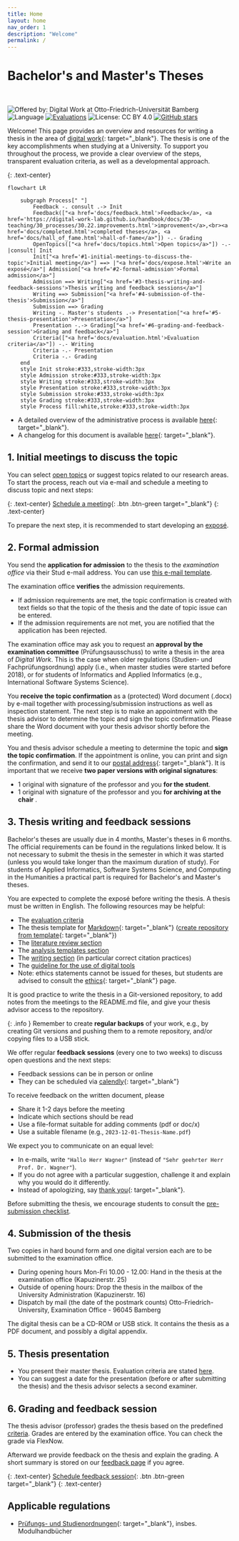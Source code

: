 ```yaml
---
title: Home
layout: home
nav_order: 1
description: "Welcome"
permalink: /
---
```


# Bachelor's and Master's Theses

<br>

![Offered by: Digital Work at Otto-Friedrich-Universität Bamberg](https://img.shields.io/badge/Offered%20by-%20Digital%20Work%20(Otto--Friedrich--Universit%C3%A4t%20Bamberg)-blue)
![Language](https://img.shields.io/badge/Language-English-blue)
[![Evaluations](https://img.shields.io/badge/Rating-★★★★★-yellow)](https://digital-work-lab.github.io/theses/docs/feedback.html)
![License: CC BY 4.0](https://img.shields.io/badge/License-CC%20BY%204.0-green.svg)
[![GitHub stars](https://img.shields.io/github/stars/digital-work-lab/theses.svg?style=social&label=Star)](https://github.com/digital-work-lab/theses/stargazers)

Welcome!
This page provides an overview and resources for writing a thesis in the area of [digital work](https://www.uni-bamberg.de/digital-work/){: target="_blank"}.
The thesis is one of the key accomplishments when studying at a University.
To support you throughout the process, we provide a clear overview of the steps, transparent evaluation criteria, as well as a developmental approach.

{: .text-center}
```mermaid
flowchart LR

    subgraph Process[" "]
        Feedback -. consult .-> Init
        Feedback(["<a href='docs/feedback.html'>Feedback</a>, <a href='https://digital-work-lab.github.io/handbook/docs/30-teaching/30_processes/30.22.improvements.html'>improvement</a>,<br><a href='docs/completed.html'>completed theses</a>, <a href='docs/hall_of_fame.html'>hall-of-fame</a>"]) -.- Grading
        OpenTopics(["<a href='docs/topics.html'>Open topics</a>"]) -.- |consult| Init
        Init["<a href='#1-initial-meetings-to-discuss-the-topic'>Initial meeting</a>"] ==> |"<a href='docs/expose.html'>Write an exposé</a>"| Admission["<a href='#2-formal-admission'>Formal admission</a>"]
        Admission ==> Writing["<a href='#3-thesis-writing-and-feedback-sessions'>Thesis writing and feedback sessions</a>"]
        Writing ==> Submission["<a href='#4-submission-of-the-thesis'>Submission</a>"]
        Submission ==> Grading
        Writing -. Master's students .-> Presentation["<a href='#5-thesis-presentation'>Presentation</a>"]
        Presentation -.-> Grading["<a href='#6-grading-and-feedback-session'>Grading and feedback</a>"]
        Criteria(["<a href='docs/evaluation.html'>Evaluation criteria</a>"]) -.- Writing
        Criteria -.- Presentation
        Criteria -.- Grading
    end
    style Init stroke:#333,stroke-width:3px
    style Admission stroke:#333,stroke-width:3px
    style Writing stroke:#333,stroke-width:3px
    style Presentation stroke:#333,stroke-width:3px
    style Submission stroke:#333,stroke-width:3px
    style Grading stroke:#333,stroke-width:3px
    style Process fill:white,stroke:#333,stroke-width:3px
```

- A detailed overview of the administrative process is available [here](https://digital-work-lab.github.io/handbook/docs/30-teaching/30_processes/30.40.theses_process.html){: target="_blank"}.
- A changelog for this document is available [here](https://github.com/digital-work-lab/theses/commits/main/index.md){: target="_blank"}.

## 1. Initial meetings to discuss the topic

You can select [open topics](docs/topics.html) or suggest topics related to our research areas.
To start the process, reach out via e-mail and schedule a meeting to discuss topic and next steps:

{: .text-center}
[Schedule a meeting](https://calendly.com/gerit-wagner/30min){: .btn .btn-green target="_blank"}
{: .text-center}

To prepare the next step, it is recommended to start developing an [exposé](docs/expose.html).

## 2. Formal admission

You send the **application for admission** to the thesis to the *examination office* via their Stud e-mail address.
You can use [this e-mail template](docs/admission_mail.html).

The examination office **verifies** the admission requirements.

- If admission requirements are met, the topic confirmation is created with text fields so that the topic of the thesis and the date of topic issue can be entered.
- If the admission requirements are not met, you are notified that the application has been rejected.

The examination office may ask you to request an **approval by the examination committee** (Prüfungsausschuss) to write a thesis in the area of *Digital Work*.
This is the case when older regulations (Studien- und Fachprüfungsordnung) apply (i.e., when master studies were started before 2018), or for students of Informatics and Applied Informatics (e.g., International Software Systems Science).

You **receive the topic confirmation** as a (protected) Word document (.docx) by e-mail together with processing/submission instructions as well as inspection statement.
The next step is to make an appointment with the thesis advisor to determine the topic and sign the topic confirmation.
Please share the Word document with your thesis advisor shortly before the meeting.

You and thesis advisor schedule a meeting to determine the topic and **sign the topic confirmation**.
If the appointment is online, you can print and sign the confirmation, and send it to our [postal address](https://www.uni-bamberg.de/digital-work/team/prof-dr-gerit-wagner/){: target="_blank"}.
It is important that we receive **two paper versions with original signatures**:

- 1 original with signature of the professor and you **for the student**.
- 1 original with signature of the professor and you **for archiving at the chair** .

## 3. Thesis writing and feedback sessions

Bachelor's theses are usually due in 4 months, Master's theses in 6 months.
The official requirements can be found in the regulations linked below.
It is not necessary to submit the thesis in the semester in which it was started (unless you would take longer than the maximum duration of study).
For students of Applied Informatics, Software Systems Science, and Computing in the Humanities a practical part is required for Bachelor's and Master's theses.

You are expected to complete the exposé before writing the thesis.
A thesis must be written in English.
The following resources may be helpful:

- The [evaluation criteria](docs/evaluation.html)
- The thesis template for [Markdown](https://github.com/digital-work-lab/thesis-template){: target="_blank"} ([create repository from template](https://github.com/new?template_name=thesis-template&template_owner=digital-work-lab){: target="_blank"}) <!-- or [word](https://raw.githubusercontent.com/digital-work-lab/handbook/main/assets/docs/template.docx) -->
- The [literature review section](https://digital-work-lab.github.io/handbook/docs/20-research/20_processes/20.10.literature-review.html)
- The [analysis templates section](https://digital-work-lab.github.io/handbook/docs/20-research/20_processes/20.21.analysis-templates.html)
- The [writing section](https://digital-work-lab.github.io/handbook/docs/20-research/20_processes/20.29.writing.html) (in particular correct citation practices)
- The [guideline for the use of digital tools](docs/digital_tools.html)
- Note: ethics statements cannot be issued for theses, but students are advised to consult the [ethics](https://www.uni-bamberg.de/gremien/senat-kommissionen/kommissionen/ethikrat/){: target="_blank"} page.

It is good practice to write the thesis in a Git-versioned repository, to add notes from the meetings to the README.md file, and give your thesis advisor access to the repository.

{: .info }
Remember to create **regular backups** of your work, e.g., by creating Git versions and pushing them to a remote repository, and/or copying files to a USB stick.

We offer regular **feedback sessions** (every one to two weeks) to discuss open questions and the next steps:

- Feedback sessions can be in person or online
- They can be scheduled via [calendly](https://calendly.com/gerit-wagner/30min){: target="_blank"}

To receive feedback on the written document, please

- Share it 1-2 days before the meeting
- Indicate which sections should be read
- Use a file-format suitable for adding comments (pdf or doc/x)
- Use a suitable filename (e.g., `2023-12-01-Thesis-Name.pdf`)

We expect you to communicate on an equal level:

- In e-mails, write `"Hallo Herr Wagner"` (instead of `"Sehr geehrter Herr Prof. Dr. Wagner"`).
- If you do not agree with a particular suggestion, challenge it and explain why you would do it differently.
- Instead of apologizing, say [thank you](https://www.popsugar.com/smart-living/why-you-should-say-thank-you-instead-of-sorry-47250332){: target="_blank"}.

Before submitting the thesis, we encourage students to consult the [pre-submission checklist](docs/pre_submission.html).

## 4. Submission of the thesis

Two copies in hard bound form and one digital version each are to be submitted to the examination office.

- During opening hours Mon-Fri 10.00 - 12.00: Hand in the thesis at the examination office (Kapuzinerstr. 25)
- Outside of opening hours: Drop the thesis in the mailbox of the University Administration (Kapuzinerstr. 16)
- Dispatch by mail (the date of the postmark counts) Otto-Friedrich-University, Examination Office - 96045 Bamberg

The digital thesis can be a CD-ROM or USB stick. It contains the thesis as a PDF document, and possibly a digital appendix.

## 5. Thesis presentation

- You present their master thesis. Evaluation criteria are stated [here](docs/evaluation.html#presentation).
- You can suggest a date for the presentation (before or after submitting the thesis) and the thesis advisor selects a second examiner.

## 6. Grading and feedback session

The thesis advisor (professor) grades the thesis based on the predefined [criteria](docs/evaluation.html). Grades are entered by the examination office. You can check the grade via FlexNow.

Afterward we provide feedback on the thesis and explain the grading.
A short summary is stored on our [feedback page](docs/feedback.html) if you agree.

{: .text-center}
[Schedule feedback session](https://calendly.com/gerit-wagner/30min){: .btn .btn-green target="_blank"}
{: .text-center}

## Applicable regulations

<!-- 
- Bachelor Business Information Systems
- Bachelor International Information Systems Management
- Bachelor Angewandte Informatik
- Bachelor Software Systems Science
- Master Business Information Systems
- Master International Information Systems Management
- Master Angewandte Informatik
- Master Software Systems Science
- Master Computing in the Humanities
 -->

- [Prüfungs- und Studienordnungen](https://www.uni-bamberg.de/abt-studium/aufgaben/pruefungs-studienordnungen/){: target="_blank"}, insbes. Modulhandbücher
